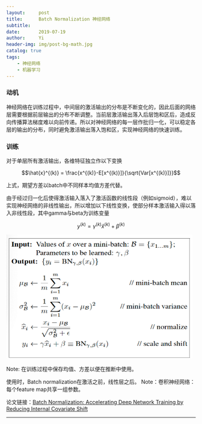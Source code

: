 ```yaml
---
layout:     post
title:      Batch Normalization 神经网络 
subtitle:   
date:       2019-07-19
author:     Yi
header-img: img/post-bg-math.jpg
catalog: true
tags:
    - 神经网络
    - 机器学习
---
```

### 动机
神经网络在训练过程中，中间层的激活输出的分布是不断变化的，因此后面的网络层需要根据前层输出的分布不断调整。当前层激活输出落入后层饱和区后，造成反向传播算法梯度难以向前传递。所以对神经网络的每一层作批归一化，可以稳定各层的输出的分布，同时避免激活输出落入饱和区，实现神经网络的快速训练。

### 训练
对于单层所有激活输出，各维特征独立作以下变换

``` math
\hat{x}^{(k)} = \frac{x^{(k)}-E[x^{(k)}]}{\sqrt{Var[x^{(k)}]}}
```

上式，期望方差以batch中不同样本均值方差代替。

由于经过归一化后使得激活输入落入了激活函数的线性段（例如sigmoid），难以实现神经网络的非线性输出，所以增加以下线性变换，使部分样本激活输入得以落入非线性段，其中gamma与beta为训练变量
``` math
y^{(k)}=\gamma^{(k)}\hat{x}^{(k)} + \beta^{(k)}
```

<img src="/img/BatchNormalization/Fig1.png"  height="330" width="495">

Note: 在训练过程中保存均值、方差以便在推断中使用。



使用时，Batch normalization在激活之前，线性层之后。
Note：卷积神经网络：每个feature map共享一组参数。

论文链接：[Batch Normalization: Accelerating Deep Network Training by Reducing Internal Covariate Shift](http://de.arxiv.org/pdf/1502.03167)

---
